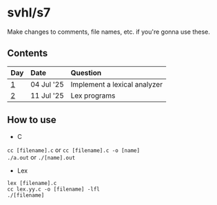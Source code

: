 # svhl/s7

Make changes to comments, file names, etc. if you're gonna use these.

## Contents

| Day                                                       | Date      | Question                              |
| :-                                                        | :-        | :-                                    |
| [1](https://github.com/svhl/s7/tree/main/day-01)          | 04 Jul '25| Implement a lexical analyzer          |
| [2](https://github.com/svhl/s7/tree/main/day-02)          | 11 Jul '25| Lex programs                          |

## How to use

- C

`cc [filename].c` or `cc [filename].c -o [name]`\
`./a.out` or `./[name].out`

- Lex

`lex [filename].c`\
`cc lex.yy.c -o [filename] -lfl`\
`./[filename]`

